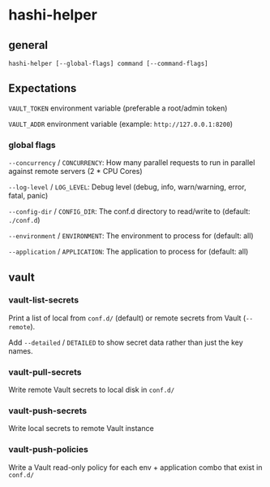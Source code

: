 # hashi-helper

## general

```shell
hashi-helper [--global-flags] command [--command-flags]
```

## Expectations

`VAULT_TOKEN` environment variable (preferable a root/admin token)

`VAULT_ADDR` environment variable (example: `http://127.0.0.1:8200`)

### global flags

`--concurrency` / `CONCURRENCY`: How many parallel requests to run in parallel against remote servers (2 * CPU Cores)

`--log-level` / `LOG_LEVEL`: Debug level (debug, info, warn/warning, error, fatal, panic)

`--config-dir` / `CONFIG_DIR`: The conf.d directory to read/write to (default: `./conf.d`)

`--environment` / `ENVIRONMENT`: The environment to process for (default: all)

`--application` / `APPLICATION`: The application to process for (default: all)

## vault

### vault-list-secrets

Print a list of local from `conf.d/` (default) or remote secrets from Vault (`--remote`).

Add `--detailed` / `DETAILED` to show secret data rather than just the key names.

### vault-pull-secrets

Write remote Vault secrets to local disk in `conf.d/`

### vault-push-secrets

Write local secrets to remote Vault instance

### vault-push-policies

Write a Vault read-only policy for each env + application combo that exist in `conf.d/`
